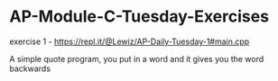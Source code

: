 # AP-Module-C-Tuesday-Exercises

exercise 1 - https://repl.it/@Lewiz/AP-Daily-Tuesday-1#main.cpp

A simple quote program, you put in a word and it gives you the word backwards

